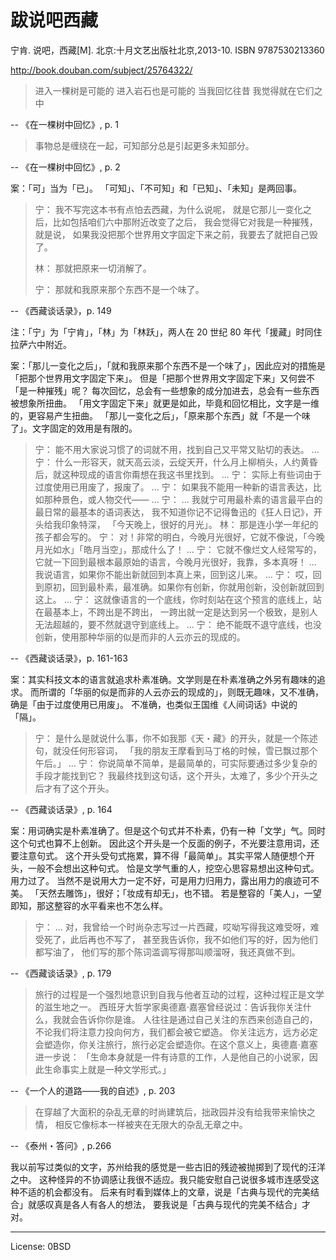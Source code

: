 # 跋说吧西藏

宁肯. 说吧，西藏[M]. 北京:十月文艺出版社北京,2013-10. ISBN 9787530213360

http://book.douban.com/subject/25764322/

> 进入一棵树是可能的
> 进入岩石也是可能的
> 当我回忆往昔
> 我觉得就在它们之中

-- 《在一棵树中回忆》, p. 1

>  事物总是缠绕在一起，可知部分总是引起更多未知部分。

-- 《在一棵树中回忆》, p. 2

案：「可」当为「已」。
「可知」、「不可知」和「已知」、「未知」是两回事。

> 宁： 我不写完这本书有点怕去西藏，为什么说呢，
> 就是它那儿一变化之后，比如包括咱们六中那附近改变了之后，
> 我会觉得它对我是一种摧残，就是说，
> 如果我没把那个世界用文字固定下来之前，我要去了就把自己毁了。
>
> 林： 那就把原来一切消解了。
>
> 宁： 那就和我原来那个东西不是一个味了。

-- 《西藏谈话录》，p. 149

注：「宁」为「宁肯」，「林」为「林跃」，两人在 20 世纪 80 年代「援藏」时同住拉萨六中附近。

案：「那儿一变化之后」，「就和我原来那个东西不是一个味了」，因此应对的措施是「把那个世界用文字固定下来」。
但是「把那个世界用文字固定下来」又何尝不「是一种摧残」呢？
每次回忆，总会有一些想象的成分加进去，总会有一些东西被想象所扭曲。
「用文字固定下来」就更是如此，毕竟和回忆相比，文字是一维的，更容易产生扭曲。
「那儿一变化之后」，「原来那个东西」就「不是一个味了」。文字固定的效用是有限的。

> 宁： 能不用大家说习惯了的词就不用，找到自己又平常又贴切的表达。
> ...
> 宁： 什么一形容天，就天高云淡，云绽天开，什么月上柳梢头，人约黄昏后，就这种现成的语言你甭想在我这书里找到。
> ...
> 宁： 实际上有些词由于过度使用已用废了，报废了。
> ...
> 宁： 如果我不能用一种新的语言表达，比如那种景色，或人物交代——
> ...
> 宁： ... 我就宁可用最朴素的语言最平白的最日常的最基本的语词表达，
> 我不知道你记不记得鲁迅的《狂人日记》，开头给我印象特深，
> 「今天晚上，很好的月光」。
> 林： 那是连小学一年纪的孩子都会写的。
> 宁： 对！非常的明白，今晚月光很好，它就不像说，「今晚月光如水」「皓月当空」，那成什么了！
> ...
> 宁： 它就不像烂文人经常写的，它就一下回到最根本最原始的语言，今晚月光很好，我靠，多本真呀！
> ... 我说语言，如果你不能出新就回到本真上来，回到这儿来。
> ...
> 宁： 哎，回到原初，回到最朴素，最准确。如果你有创新，你就用创新，没创新就回到这上。
> ...
> 宁： 这就像语言的一个底线，你时刻站在这个预言的底线上，站在最基本上，不跨出是不跨出，
> 一跨出就一定是达到另一个极致，是别人无法超越的，要不然就退守到底线上。
> ...
> 宁： 绝不能既不退守底线，也没创新，使用那种华丽的似是而非的人云亦云的现成的。

-- 《西藏谈话录》，p. 161-163

案：其实科技文本的语言就追求朴素准确。文学则是在朴素准确之外另有趣味的追求。
而所谓的「华丽的似是而非的人云亦云的现成的」，则既无趣味，又不准确，确是「由于过度使用已用废」。
不准确，也类似王国维《人间词话》中说的「隔」。

> 宁： 是什么是就说什么事，你不如我那《天・藏》的开头，就是一个陈述句，就没任何形容词，
> 「我的朋友王摩看到马丁格的时候，雪已飘过那个午后。」
> ...
> 宁： 你说简单不简单，是最简单的，可实际要通过多少复杂的手段才能找到它？
> 我最终找到这句话，这个开头，太难了，多少个开头之后才有了这个开头。

-- 《西藏谈话录》, p. 164

案：用词确实是朴素准确了。但是这个句式并不朴素，仍有一种「文学」气。同时这个句式也算不上创新。
因此这个开头是一个反面的例子，不光要注意用词，还要注意句式。
这个开头受句式拖累，算不得「最简单」。其实平常人随便想个开头，一般不会想出这种句式。
恰是文学气重的人，挖空心思容易想出这种句式。用力过了。
当然不是说用大力一定不好，可是用力归用力，露出用力的痕迹可不美。
「天然去雕饰」，很好；「妆成有却无」，也不错。
若是整容的「美人」，一望即知，那这整容的水平看来也不怎么样。


> 宁： ... 对，我曾给一个时尚杂志写过一片西藏，哎呦写得我这难受呀，难受死了，此后再也不写了，
> 甚至我告诉你，我不如他们写的好，因为他们都写油了，
> 他们写的那个陈词滥调写得那叫顺溜呀，我还真做不到。

-- 《西藏谈话录》, p. 179

> 旅行的过程是一个强烈地意识到自我与他者互动的过程，这种过程正是文学的滋生地之一。
> 西班牙大哲学家奥德嘉·嘉塞曾经说过：告诉我你关注什么，我就会告诉你你是谁。
> 人往往是通过自己关注的东西来创造自己的，不论我们将注意力投向何方，我们都会被它塑造。
> 你关注远方，远方必定会塑造你，你关注旅行，旅行必定会塑造你。在这个意义上，奥德嘉·嘉塞进一步说：
> 「生命本身就是一件有诗意的工作，人是他自己的小说家，因此生命事实上就是一种文学形式。」

-- 《一个人的道路——我的自述》, p. 203

> 在穿越了大面积的杂乱无章的时尚建筑后，拙政园并没有给我带来愉快之情，
> 相反它像标本一样被夹在无限大的杂乱无章之中。

-- 《泰州・答问》, p.266

我以前写过类似的文字，苏州给我的感觉是一些古旧的残迹被抛掷到了现代的汪洋之中。
这种怪异的不协调感让我很不适应。我只能安慰自己说很多城市连感受这种不适的机会都没有。
后来有时看到媒体上的文章，说是「古典与现代的完美结合」就感叹真是各人有各人的想法，
要我说是「古典与现代的完美不结合」才对。

---

License: 0BSD
